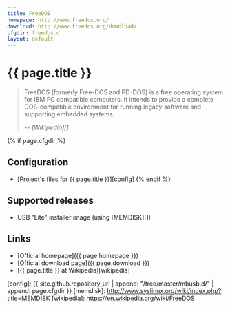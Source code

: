 ```yaml
---
title: FreeDOS
homepage: http://www.freedos.org/
download: http://www.freedos.org/download/
cfgdir: freedos.d
layout: default
---
```


# {{ page.title }}

> FreeDOS (formerly Free-DOS and PD-DOS) is a free operating system for IBM PC
> compatible computers. It intends to provide a complete DOS-compatible
> environment for running legacy software and supporting embedded systems.
>
> -- <cite markdown="1">[Wikipedia][]</cite>


{% if page.cfgdir %}
## Configuration

- [Project's files for {{ page.title }}][config]
{% endif %}


## Supported releases

- USB "Lite" installer image (using [MEMDISK][])


## Links

- [Official homepage]({{ page.homepage }})
- [Official download page]({{ page.download }})
- [{{ page.title }} at Wikipedia][wikipedia]


[config]: {{ site.github.repository_url | append: "/tree/master/mbusb.d/" | append: page.cfgdir }}
[memdisk]: http://www.syslinux.org/wiki/index.php?title=MEMDISK
[wikipedia]: https://en.wikipedia.org/wiki/FreeDOS
